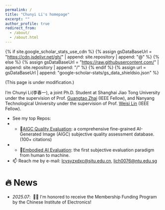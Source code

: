 ```yaml
---
permalink: /
title: "Chunyi Li's homepage"
excerpt: ""
author_profile: true
redirect_from: 
  - /about/
  - /about.html
---
```


{% if site.google_scholar_stats_use_cdn %}
{% assign gsDataBaseUrl = "https://cdn.jsdelivr.net/gh/" | append: site.repository | append: "@" %}
{% else %}
{% assign gsDataBaseUrl = "https://raw.githubusercontent.com/" | append: site.repository | append: "/" %}
{% endif %}
{% assign url = gsDataBaseUrl | append: "google-scholar-stats/gs_data_shieldsio.json" %}

<span class='anchor' id='about-me'></span>

(This page is under modification.)

I’m Chunyi Li(李春一), a joint Ph.D. Student at Shanghai Jiao Tong University under the supervision of Prof. [Guangtao Zhai](https://ee.sjtu.edu.cn/en/FacultyDetail.aspx?id=24&infoid=153&flag=153) (IEEE Fellow), and Nanyang Technological University under the supervision of Prof. [Weisi Lin](https://personal.ntu.edu.sg/wslin/Home.html) (IEEE Fellow).

- See my top Repos:
- - 🥇[AIGC Quality Evaluation](https://github.com/lcysyzxdxc/AGIQA-3k-Database): a comprehensive fine-grained AI-Generated Image (AIGC) subjective quality assessment database. (100+ citations)
- - 🧰[Embodied AI Evaluation](https://github.com/lcysyzxdxc/MPD): the first subjective evaluation paradigm from human to machine.
- 📫 Reach me by e-mail: lcysyzxdxc@sjtu.edu.cn, lich0076@ntu.edu.sg


# 🔥 News
- *2025.07*: &nbsp;🎉🎉 I'm honored to receive the Membership Funding Program by the Chinese Institute of Electronics!

<!--

# 📝 Selected Publications 

<div class='paper-box'><div class='paper-box-image'><div><div class="badge">IEEE TCSVT 2023</div><img src='images/TCSVT2023.jpg' alt="sym" width="100%"></div></div>
<div class='paper-box-text' markdown="1">

[AGIQA-3K: An Open Database for AI-Generated Image Quality Assessment](https://arxiv.org/pdf/2306.04717.pdf)

**Chunyi Li**, Zicheng Zhang, Haoning Wu, Wei Sun, Xiongkuo Min, Xiaohong Liu, Guangtao Zhai, and Weisi Lin

[**Project**](https://github.com/lcysyzxdxc/AGIQA-3k-Database) <strong><span class='show_paper_citations' data='DhtAFkwAAAAJ:ALROH1vI_8AC'></span></strong>
- A fine-grained AI-Generated Image (AGI) subjective quality assessment database considering various popular AGI models. Generating AGI through different prompts and model parameters, with subjective data in both perceptual quality and text-to-image alignment levels.

[**Project**](https://github.com/lcysyzxdxc/AGIQA-1k-Database) <strong><span class='show_paper_citations' data='DhtAFkwAAAAJ:ALROH1vI_8AC'></span></strong>
- The first AI-Generated Image (AGI) subjective quality assessment database, with subjective perceptual quality data.
</div>
</div>

<div class='paper-box'><div class='paper-box-image'><div><div class="badge">IEEE ICME 2023</div><img src='images/ICME2023.jpg' alt="sym" width="100%"></div></div>
<div class='paper-box-text' markdown="1">
  
[A Real-Time Blind Quality-of-Experience Assessment Metric for HTTP Adaptive Streaming](https://arxiv.org/pdf/2303.09818.pdf)

**Chunyi Li**, May Lim, Abdelhak Bentaleb, and Roger Zimmermann

[**Project**](https://github.com/lcysyzxdxc/ASPECT) <strong><span class='show_paper_citations' data='DhtAFkwAAAAJ:ALROH1vI_8AC'></span></strong>
- A QoE model for streaming video that realizes high consistency, low latency, and blind assessment together.
</div>
</div>


The Full Publication list is on [Google Scholar](https://scholar.google.com/citations?user=WosRriMAAAAJ).

# 🎖 Honors and Awards
- *2023.06* **Outstanding Bachelor Thesis** of SJTU (1/200+).
- *2023.06* Outstanding Bachelor Graduate Student of SJTU.

- *2022.08* National University Internet of Things (IoT) Designing Competition, **HarmonyOS Grand Prize & National First Prize** (10/1400+).
- *2021.02* The Mathematical Contest in Modeling, Meritorious Winner.
- *2020.12* National College Mathematical Competition in Shanghai, First Prize.
- *2020.11 - 2023.04* ZhangXu Fellowship (10k CNY), ZhanJiaJun Scholarship (15k CNY), Panasonic Scholarship (5k CNY), Huawei Scholarship (4k CNY), B-level Scholarship (1k CNY), Merit Student.

- *2018.09* National High School Mathematical League in Beijing, First Prize.

# 📖 Educations
- *2023.09 - now*, Ph.D. Student, [Cooperative Media-net Innovation Center](https://cmic.sjtu.edu.cn/), Shanghai Jiao Tong University, supervised by Prof. Guangtao Zhai.
- *2022.07 - 2022.12*, Research Intern, [Institute of Data Science](https://ids.nus.edu.sg/), National University of Singapore, supervised by Prof. Roger Zimmermann.
- *2019.09 - 2023.06*, Undergraduate Student, Shanghai Jiao Tong University.
- *2013.09 - 2019.06*, High School Student, The Experimental High School Attached to Beijing Normal University.



# 💬 Invited Talks
- *2025.06*, Invited Speaker, Advanced Signal Processing Theory and Methods. Outstanding Doctoral Student Forum, Chinese Institute of Electronics, Hangzhou.
- *2025.06*, Panel Speaker, Reconstruction and Generation of Large Scenes. Vision and Learning Seminar(VALSE), Chinese Society of Image and Graphics, Zhuhai.
- *2025.05*, Invited Speaker, Perceptual Quality Assessment for Embodied AI. Outstanding Doctoral Student Forum, Chinese Society of Image and Graphics, Online.
- *2025.05*, Invited Speaker, Image Quality Assessment for Machine Preference. Chinese Congress on Image and Graphics, Chinese Society of Image and Graphics, Changsha.
- *2024.04*, Invited Speaker, Cooperative Evolution of Video Coding and Generative AI. College of Computing and Data Science Technical Seminar, Nanyang Technological University, Singapore.

# 💻 Internships
- *2023.07 - now*, [Shanghai AI Lab](https://www.shlab.org.cn/), China.

-->
